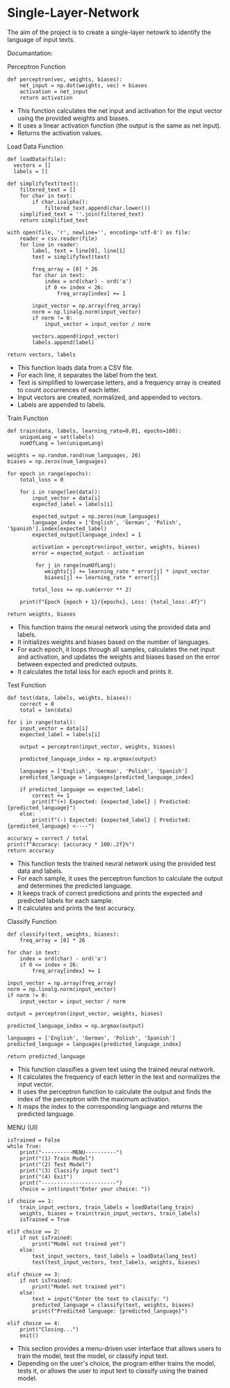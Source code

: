 # Single-Layer-Network
The aim of the project is to create a single-layer netowrk to identify the language of input texts.

Documantation:

Perceptron Function

    def perceptron(vec, weights, biases):
        net_input = np.dot(weights, vec) + biases
        activation = net_input
        return activation
          
* This function calculates the net input and activation for the input vector using the provided weights and biases.
* It uses a linear activation function (the output is the same as net input).
* Returns the activation values.

Load Data Function

    def loadData(file):
      vectors = []
      labels = []
  
    def simplifyText(text):
        filtered_text = []
        for char in text:
            if char.isalpha():
                filtered_text.append(char.lower())
        simplified_text = ''.join(filtered_text)
        return simplified_text
    
    with open(file, 'r', newline='', encoding='utf-8') as file:
        reader = csv.reader(file)
        for line in reader:
            label, text = line[0], line[1]
            text = simplifyText(text)
            
            freq_array = [0] * 26
            for char in text:
                index = ord(char) - ord('a')
                if 0 <= index < 26:
                    freq_array[index] += 1
            
            input_vector = np.array(freq_array)
            norm = np.linalg.norm(input_vector)
            if norm != 0:
                input_vector = input_vector / norm
            
            vectors.append(input_vector)
            labels.append(label)
    
    return vectors, labels

* This function loads data from a CSV file.
* For each line, it separates the label from the text.
* Text is simplified to lowercase letters, and a frequency array is created to count occurrences of each letter.
* Input vectors are created, normalized, and appended to vectors.
* Labels are appended to labels.

Train Function 

    def train(data, labels, learning_rate=0.01, epochs=100):
        uniqueLang = set(labels)
        numOfLang = len(uniqueLang)
    
    weights = np.random.rand(num_languages, 26)
    biases = np.zeros(num_languages)
    
    for epoch in range(epochs):
        total_loss = 0
        
        for i in range(len(data)):
            input_vector = data[i]
            expected_label = labels[i]
            
            expected_output = np.zeros(num_languages)
            language_index = ['English', 'German', 'Polish', 'Spanish'].index(expected_label)
            expected_output[language_index] = 1
            
            activation = perceptron(input_vector, weights, biases)
            error = expected_output - activation

             for j in range(numOfLang):
                weights[j] += learning_rate * error[j] * input_vector
                biases[j] += learning_rate * error[j]
            
            total_loss += np.sum(error ** 2)
        
        print(f"Epoch {epoch + 1}/{epochs}, Loss: {total_loss:.4f}")
    
    return weights, biases

* This function trains the neural network using the provided data and labels.
* It initializes weights and biases based on the number of languages.
* For each epoch, it loops through all samples, calculates the net input and activation, and updates the weights and biases based on the error between expected and predicted outputs.
* It calculates the total loss for each epoch and prints it.

Test Function

    def test(data, labels, weights, biases):
        correct = 0
        total = len(data)
    
    for i in range(total):
        input_vector = data[i]
        expected_label = labels[i]

        output = perceptron(input_vector, weights, biases)

        predicted_language_index = np.argmax(output)

        languages = ['English', 'German', 'Polish', 'Spanish']
        predicted_language = languages[predicted_language_index]
        
        if predicted_language == expected_label:
            correct += 1
            print(f"(+) Expected: {expected_label} | Predicted: {predicted_language}")
        else:
            print(f"(-) Expected: {expected_label} | Predicted: {predicted_language} <----")
    
    accuracy = correct / total
    print(f"Accuracy: {accuracy * 100:.2f}%")
    return accuracy

* This function tests the trained neural network using the provided test data and labels.
* For each sample, it uses the perceptron function to calculate the output and determines the predicted language.
* It keeps track of correct predictions and prints the expected and predicted labels for each sample.
* It calculates and prints the test accuracy.

Classify Function

    def classify(text, weights, biases):
        freq_array = [0] * 26
    
    for char in text:
        index = ord(char) - ord('a')
        if 0 <= index < 26:
            freq_array[index] += 1
    
    input_vector = np.array(freq_array)
    norm = np.linalg.norm(input_vector)
    if norm != 0:
        input_vector = input_vector / norm
    
    output = perceptron(input_vector, weights, biases)
    
    predicted_language_index = np.argmax(output)
    
    languages = ['English', 'German', 'Polish', 'Spanish']
    predicted_language = languages[predicted_language_index]
    
    return predicted_language

* This function classifies a given text using the trained neural network.
* It calculates the frequency of each letter in the text and normalizes the input vector.
* It uses the perceptron function to calculate the output and finds the index of the perceptron with the maximum activation.
* It maps the index to the corresponding language and returns the predicted language.

MENU (UI)

    isTrained = False
    while True:
        print("----------MENU----------")
        print("(1) Train Model")
        print("(2) Test Model")
        print("(3) Classify input text")
        print("(4) Exit")
        print("------------------------")
        choice = int(input("Enter your choice: "))
        
    if choice == 1:
        train_input_vectors, train_labels = loadData(lang_train)
        weights, biases = train(train_input_vectors, train_labels)
        isTrained = True
    
    elif choice == 2:
        if not isTrained:
            print("Model not trained yet")
        else:
            test_input_vectors, test_labels = loadData(lang_test)
            test(test_input_vectors, test_labels, weights, biases)
    
    elif choice == 3:
        if not isTrained:
            print("Model not trained yet")
        else:
            text = input("Enter the text to classify: ")
            predicted_language = classify(text, weights, biases)
            print(f"Predicted language: {predicted_language}")
    
    elif choice == 4:
        print("Closing...")
        exit()

* This section provides a menu-driven user interface that allows users to train the model, test the model, or classify input text.
* Depending on the user's choice, the program either trains the model, tests it, or allows the user to input text to classify using the trained model.

